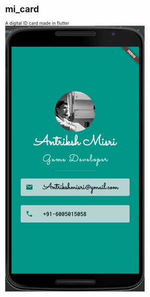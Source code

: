 # mi_card

A digital ID card made in flutter
![Image of App](https://github.com/antrikshmisri/Flutter-Digital-ID-Card/blob/master/Screenshot%20(45).png)


